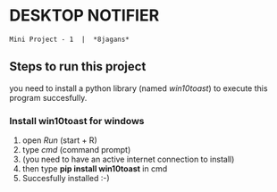 # DESKTOP NOTIFIER
`Mini Project - 1  |  *8jagans*`

## Steps to run this project
you need to install a python library (named *win10toast*) to execute this program succesfully.

### Install win10toast for windows
1) open *Run* (start + R)
2) type *cmd* (command prompt)
3) (you need to have an active internet connection to install)
4) then type **pip install win10toast** in cmd 
5) Succesfully installed :-)


